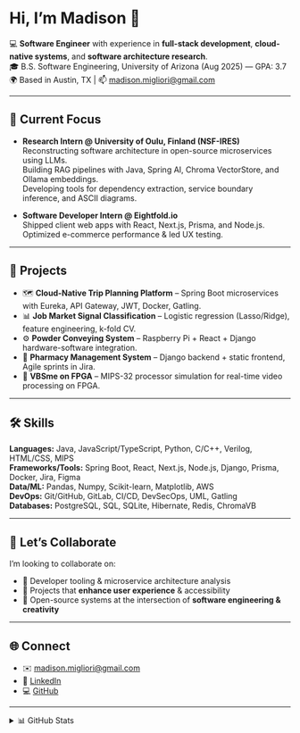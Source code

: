 # Hi, I’m Madison 👋

💻 **Software Engineer** with experience in **full-stack development**, **cloud-native systems**, and **software architecture research**.  
🎓 B.S. Software Engineering, University of Arizona (Aug 2025) — GPA: 3.7  
🌍 Based in Austin, TX | 📫 madison.migliori@gmail.com  

---

## 🔭 Current Focus
- **Research Intern @ University of Oulu, Finland (NSF-IRES)**  
  Reconstructing software architecture in open-source microservices using LLMs.  
  Building RAG pipelines with Java, Spring AI, Chroma VectorStore, and Ollama embeddings.  
  Developing tools for dependency extraction, service boundary inference, and ASCII diagrams.

- **Software Developer Intern @ Eightfold.io**  
  Shipped client web apps with React, Next.js, Prisma, and Node.js.  
  Optimized e-commerce performance & led UX testing.

---

## 🚀 Projects
- 🗺 **Cloud-Native Trip Planning Platform** – Spring Boot microservices with Eureka, API Gateway, JWT, Docker, Gatling.  
- 📊 **Job Market Signal Classification** – Logistic regression (Lasso/Ridge), feature engineering, k-fold CV.  
- ⚙️ **Powder Conveying System** – Raspberry Pi + React + Django hardware-software integration.  
- 💊 **Pharmacy Management System** – Django backend + static frontend, Agile sprints in Jira.  
- 🎥 **VBSme on FPGA** – MIPS-32 processor simulation for real-time video processing on FPGA.

---

## 🛠 Skills
**Languages:** Java, JavaScript/TypeScript, Python, C/C++, Verilog, HTML/CSS, MIPS  
**Frameworks/Tools:** Spring Boot, React, Next.js, Node.js, Django, Prisma, Docker, Jira, Figma  
**Data/ML:** Pandas, Numpy, Scikit-learn, Matplotlib, AWS  
**DevOps:** Git/GitHub, GitLab, CI/CD, DevSecOps, UML, Gatling  
**Databases:** PostgreSQL, SQL, SQLite, Hibernate, Redis, ChromaVB  

---

## 🤝 Let’s Collaborate
I’m looking to collaborate on:
- 🧭 Developer tooling & microservice architecture analysis  
- 🎨 Projects that **enhance user experience** & accessibility  
- 🚀 Open-source systems at the intersection of **software engineering & creativity**  

---

## 🌐 Connect
- ✉️ [madison.migliori@gmail.com](mailto:madison.migliori@gmail.com)  
- 💼 [LinkedIn](https://linkedin.com/in/madisonmigliori)  
- 💻 [GitHub](https://github.com/madisonmigliori)  

---

<details>
  <summary>📊 GitHub Stats</summary>

  ![Madison's GitHub stats](https://github-readme-stats.vercel.app/api?username=madisonmigliori&show_icons=true&theme=radical)
  ![Top Languages](https://github-readme-stats.vercel.app/api/top-langs/?username=madisonmigliori&layout=compact&theme=radical)

</details>
